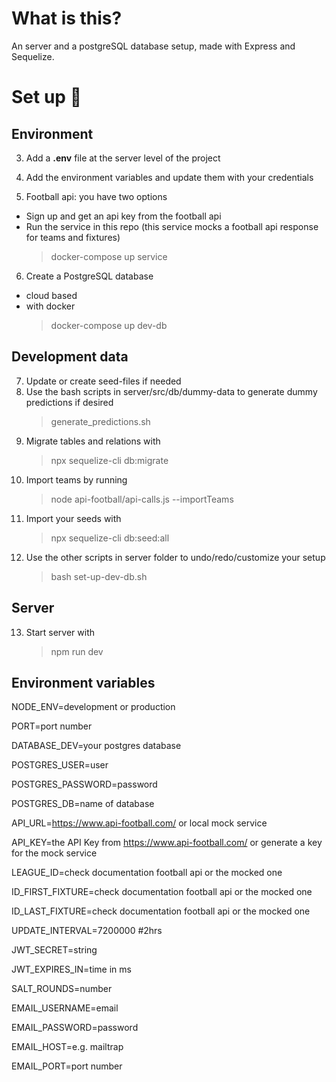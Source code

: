 # What is this?

An server and a postgreSQL database setup, made with Express and Sequelize.

# Set up :electric_plug:

## Environment

3. Add a **.env** file at the server level of the project

4. Add the environment variables and update them with your credentials

5. Football api: you have two options

- Sign up and get an api key from the football api
- Run the service in this repo (this service mocks a football api response for teams and fixtures)
  > docker-compose up service

6. Create a PostgreSQL database

- cloud based
- with docker
  > docker-compose up dev-db

## Development data

7. Update or create seed-files if needed
8. Use the bash scripts in server/src/db/dummy-data to generate dummy predictions if desired
   > generate_predictions.sh
9. Migrate tables and relations with
   > npx sequelize-cli db:migrate
10. Import teams by running
    > node api-football/api-calls.js --importTeams
11. Import your seeds with
    > npx sequelize-cli db:seed:all
12. Use the other scripts in server folder to undo/redo/customize your setup
    > bash set-up-dev-db.sh

## Server

13. Start server with
    > npm run dev

## Environment variables

NODE_ENV=development or production

PORT=port number

DATABASE_DEV=your postgres database

POSTGRES_USER=user

POSTGRES_PASSWORD=password

POSTGRES_DB=name of database

API_URL=https://www.api-football.com/ or local mock service

API_KEY=the API Key from https://www.api-football.com/ or generate a key for the mock service

LEAGUE_ID=check documentation football api or the mocked one

ID_FIRST_FIXTURE=check documentation football api or the mocked one

ID_LAST_FIXTURE=check documentation football api or the mocked one

UPDATE_INTERVAL=7200000 #2hrs

JWT_SECRET=string

JWT_EXPIRES_IN=time in ms

SALT_ROUNDS=number

EMAIL_USERNAME=email

EMAIL_PASSWORD=password

EMAIL_HOST=e.g. mailtrap

EMAIL_PORT=port number
